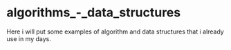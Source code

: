 # algorithms_-_data_structures
Here i will put some examples of algorithm and data structures that i already use in my days.
